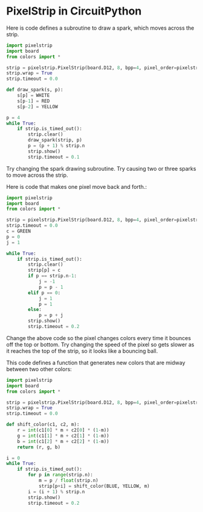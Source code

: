 # PixelStrip in CircuitPython

Here is code defines a subroutine to draw a spark, which moves across the strip.

```python
import pixelstrip
import board
from colors import *

strip = pixelstrip.PixelStrip(board.D12, 8, bpp=4, pixel_order=pixelstrip.RGB)
strip.wrap = True
strip.timeout = 0.0

def draw_spark(s, p):
    s[p] = WHITE
    s[p-1] = RED
    s[p-2] = YELLOW

p = 4
while True:
    if strip.is_timed_out():
        strip.clear()
        draw_spark(strip, p)
        p = (p + 1) % strip.n
        strip.show()
        strip.timeout = 0.1
```

Try changing the spark drawing subroutine.  Try causing two or three sparks to move across the strip.

Here is code that makes one pixel move back and forth.:

```python
import pixelstrip
import board
from colors import *

strip = pixelstrip.PixelStrip(board.D12, 8, bpp=4, pixel_order=pixelstrip.RGB)
strip.timeout = 0.0
c = GREEN
p = 0
j = 1

while True:
    if strip.is_timed_out():
        strip.clear()
        strip[p] = c
        if p == strip.n-1:
            j = -1
            p = p - 1
        elif p == 0:
            j = 1
            p = 1
        else:
            p = p + j
        strip.show()
        strip.timeout = 0.2
```

Change the above code so the pixel changes colors every time it bounces off the top or bottom.  Try changing the speed of the pixel so gets slower as it reaches the top of the strip, so it looks like a bouncing ball.

This code defines a function that generates new colors that are midway between two other colors:

```python
import pixelstrip
import board
from colors import *

strip = pixelstrip.PixelStrip(board.D12, 8, bpp=4, pixel_order=pixelstrip.RGB)
strip.wrap = True
strip.timeout = 0.0

def shift_color(c1, c2, m):
    r = int(c1[0] * m + c2[0] * (1-m))
    g = int(c1[1] * m + c2[1] * (1-m))
    b = int(c1[2] * m + c2[2] * (1-m))
    return (r, g, b)

i = 0
while True:
    if strip.is_timed_out():
        for p in range(strip.n):
            m = p / float(strip.n)
            strip[p+i] = shift_color(BLUE, YELLOW, m)
        i = (i + 1) % strip.n
        strip.show()
        strip.timeout = 0.2
```
